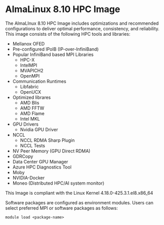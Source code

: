 # AlmaLinux 8.10 HPC Image

The AlmaLInux 8.10 HPC Image includes optimizations and recommended configurations to deliver optimal performance,
consistency, and reliability. This image consists of the following HPC tools and libraries:

- Mellanox OFED
- Pre-configured IPoIB (IP-over-InfiniBand)
- Popular InfiniBand based MPI Libraries
  - HPC-X
  - IntelMPI
  - MVAPICH2
  - OpenMPI
- Communication Runtimes
  - Libfabric
  - OpenUCX
- Optimized librares
  - AMD Blis
  - AMD FFTW
  - AMD Flame
  - Intel MKL
- GPU Drivers
  - Nvidia GPU Driver
- NCCL
  - NCCL RDMA Sharp Plugin
  - NCCL Tests
- NV Peer Memory (GPU Direct RDMA)
- GDRCopy
- Data Center GPU Manager
- Azure HPC Diagnostics Tool
- Moby
- NVIDIA-Docker
- Moneo (Distributed HPC/AI system monitor)

This Image is compliant with the Linux Kernel 4.18.0-425.3.1.el8.x86_64

Software packages are configured as environment modules. Users can select preferred MPI or software packages as follows:

`module load <package-name>`
